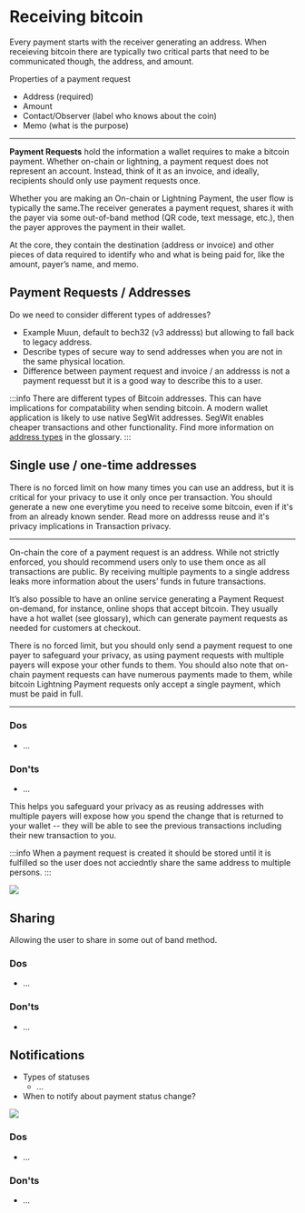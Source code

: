 # Receiving bitcoin

<!--

Editor's notes

This page should cover what to do when receiving bitcoin, how to share and copy addresses etc.

- What addresses to support (native segwit by default)
- How to present QR codes (allow for specifying an amount)
- Generating a new address 

-->

Every payment starts with the receiver generating an address. When receieving bitcoin there are typically two critical parts that need to be communicated though, the address, and amount.

Properties of a payment request
- Address (required)
- Amount
- Contact/Observer (label who knows about the coin)
- Memo (what is the purpose)

---

**Payment Requests** hold the information a wallet requires to make a bitcoin payment. Whether on-chain or lightning, a payment request does not represent an account. Instead, think of it as an invoice, and ideally, recipients should only use payment requests once.

Whether you are making an On-chain or Lightning Payment, the user flow is typically the same.The receiver generates a payment request, shares it with the payer via some out-of-band method (QR code, text message, etc.), then the payer approves the payment in their wallet.

At the core, they contain the destination (address or invoice) and other pieces of data required to identify who and what is being paid for, like the amount, payer’s name, and memo.

## Payment Requests / Addresses

Do we need to consider different types of addresses?

- Example Muun, default to bech32 (v3 addresss) but allowing to fall back to legacy address.
- Describe types of secure way to send addresses when you are not in the same physical location.
- Difference between payment request and invoice / an addresss is not a payment requesst but it is a good way to describe this to a user.

:::info
There are different types of Bitcoin addresses. This can have implications for compatability when sending bitcoin. A modern wallet application is likely to use native SegWit addresses. SegWit enables cheaper transactions and other functionality. Find more information on [address types](https://bitcoin.design/guide/glossary/#address) in the glossary.
:::

## Single use / one-time addresses

There is no forced limit on how many times you can use an address, but it is critical for your privacy to use it only once per transaction. You should generate a new one everytime you need to receive some bitcoin, even if it's from an already known sender. Read more on addresss reuse and it's privacy implications in Transaction privacy.

---

On-chain the core of a payment request is an address. While not strictly enforced, you should recommend users only to use them once as all transactions are public. By receiving multiple payments to a single address leaks more information about the users’ funds in future transactions.

It’s also possible to have an online service generating a Payment Request on-demand, for instance, online shops that accept bitcoin. They usually have a hot wallet (see glossary), which can generate payment requests as needed for customers at checkout.

There is no forced limit, but you should only send a payment request to one payer to safeguard your privacy, as using payment requests with multiple payers will expose your other funds to them. You should also note that on-chain payment requests can have numerous payments made to them, while bitcoin Lightning Payment requests only accept a single payment, which must be paid in full.

---

### Dos

- ...

### Don'ts
- ...

This helps you safeguard your privacy as as reusing addresses with multiple payers will expose how you spend the change that is returned to your wallet -- they will be able to see the previous transactions including their new transaction to you.

:::info
When a payment request is created it should be stored until it is fulfilled so the user does not acciedntly share the same address to multiple persons.
:::

![](https://i.imgur.com/TpvpCQV.png)


## Sharing
Allowing the user to share in some out of band method.

### Dos
- ...

### Don'ts
- ...

## Notifications
- Types of statuses
    - ...
- When to notify about payment status change?

![](https://i.imgur.com/BxvSAzE.png)

### Dos
- ...

### Don'ts
- ...
